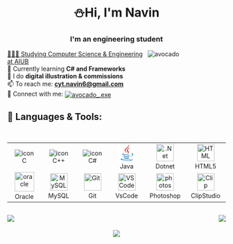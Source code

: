 <h1 align="center">⛄Hi, I'm Navin</h1>
<h3 align="center">I'm an engineering student</h3>
<a href="https://www.instagram.com/avocado_.exe/" target="_blank" rel="noreferrer"/><img align="right"  alt="avocado" width="180"  src="https://github.com/navinxqz/navinxqz/blob/main/3825a992-8050-4b00-8ac1-dad6e73ddbbd.png">


👩🏻‍🎓 Studying Computer Science & Engineering at [AIUB](https://www.aiub.edu/)</br>
🌱 Currently learning **C# and Frameworks**</br>
🎨 I do **digital illustration & commissions**</br>
📫 To reach me: **cyt.navin6@gmail.com**</br>
🎃 Connect with me: <a href="https://instagram.com/avocado_.exe" target="blank"><img align="center" src="https://img.shields.io/badge/Instagram-000?style=for-the-badge&logo=Instagram&logoColor=E4405F" style="vertical-align:center" alt="avocado_.exe"/></a>


</p>
<h2 align="left">🍄 Languages & Tools:</h2>
<!--
<p align="left"><img src="https://img.shields.io/badge/c-%2300599C.svg?style=for-the-badge&logo=c&logoColor=white" alt="c" width="58" height="30"/>
<img src="https://img.shields.io/badge/c++-%2300599C.svg?style=for-the-badge&logo=c%2B%2B&logoColor=white" alt="cplusplus" width="73" height="30"/>
<img src="https://img.shields.io/badge/c%23-%23239120.svg?style=for-the-badge&logo=csharp&logoColor=white" alt="csharp" width="68" height="30"/>
<a href="https://www.java.com" target="_blank" rel="noreferrer"/><img src="https://img.shields.io/badge/java-%23ED8B00.svg?style=for-the-badge&logo=openjdk&logoColor=white" alt="java" width="80" height="30"/></a>
<img src="https://img.shields.io/badge/html5-%23E34F26.svg?style=for-the-badge&logo=html5&logoColor=white" alt="html5" width="90" height="30"/>
<a href="https://www.oracle.com/" target="_blank" rel="noreferrer"/><img src="https://raw.githubusercontent.com/devicons/devicon/master/icons/oracle/oracle-original.svg" alt="oracle" width="50" height="40"/></a>
<a href="https://www.adobe.com/in/products/photoshop.html" target="_blank" rel="noreferrer"/><img src="https://www.cdnlogo.com/logos/a/88/adobe-photoshop.svg" alt="photoshop" width="32" height="32"/></a>
</p>
-->

####
<table>
<div style="display: flex; align-items: flex-start; align: center">
<table align="center">
  <tr>
    <td align="center" width="96"><img src="https://img.icons8.com/?size=100&id=40670&format=png&color=000000" alt="icon" width="40" height="40" title="C"/><br>C </td>
    <td align="center" width="96"><img src="https://techstack-generator.vercel.app/cpp-icon.svg" alt="icon" width="40" height="40" title="C++"/> <br>C++ </td>
    <td align="center" width="96"><img src="https://techstack-generator.vercel.app/csharp-icon.svg" alt="icon" width="40" height="40" title="C#"/><br>C# </td>
    <td align="center" width="96"><img src="https://raw.githubusercontent.com/devicons/devicon/master/icons/java/java-original.svg" width="40" height="40" title="Java"/><br>Java </td>
    <td align="center" width="96"><img src="https://icon.icepanel.io/Technology/svg/.NET.svg" width="40" height="40" title=".Net"/><br>Dotnet </td>
    <td align="center"  width="96"><img src="https://skillicons.dev/icons?i=html" width="40" height="40" title="HTML"/><br>HTML5 </td>
      
 </tr><tr>
    <td align="center" width="96"><img src="https://img.icons8.com/?size=100&id=39913&format=png&color=000000" width="45" height="45" title="oracle" /><br>Oracle</td>
    <td align="center" width="96"><img src="https://techstack-generator.vercel.app/mysql-icon.svg" width="40" height="40" title="MySQL" /><br>MySQL</td>
    <td align="center" width="96"><img src="https://user-images.githubusercontent.com/25181517/192108372-f71d70ac-7ae6-4c0d-8395-51d8870c2ef0.png" width="40" height="40" title="Git" /><br>Git</td>
    <td align="center" width="96"><img src="https://img.icons8.com/?size=100&id=9OGIyU8hrxW5&format=png&color=000000" width="40" height="40" title="VS Code" /><br>VsCode</td>
    <td align="center" width="96"><img src="https://www.cdnlogo.com/logos/a/88/adobe-photoshop.svg" width="40" height="40" title="photoshop cc 19" /><br>Photoshop</td>
    <td align="center" width="96"><img src="https://img.icons8.com/?size=100&id=oZIUvTHvwcQk&format=png&color=000000" width="40" height="40" title="Clip Studio Paint" /><br>ClipStudio</td>

 </tr></table>

<h2></h2>
<p align="start">
  <img src ="https://github-readme-stats.vercel.app/api?username=navinxqz&show_icons=true&theme=react&hide_border=true&bg_color=0D1117">
  <img align="right" height="50%" width="auto" src ="https://github-readme-stats.vercel.app/api/top-langs/?username=navinxqz&langs_count=3&count_private=true&layout=compact&hide_border=true&theme=react&bg_color=0D1117">
</p>

<p align="center"><img align="center" src="https://profile-counter.glitch.me/{navinxqz}/count.svg" /></p> 
